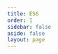 ```yaml
---
title: ES6
order: 1
sidebar: false
aside: false
layout: page
---
```


<base-index :title="$frontmatter.title "/>
